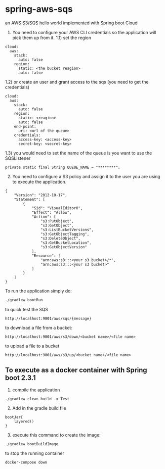 # spring-aws-sqs
an AWS S3/SQS hello world implemented with Spring boot Cloud

1) You need to configure your AWS CLI credentials so the application will pick them up from it.
1.1) set the region
```
cloud:
  aws:
    stack:
      auto: false
    region:
      static: <the bucket reagion>
      auto: false
```
1.2) or create an user and grant access to the sqs (you need to get the credentials) 
```
cloud:
  aws:
    stack:
      auto: false
    region:
      static: <reagion>
      auto: false
    end-point:
      uri: <url of the queue>
    credentials:
      access-key: <access-key>
      secret-key: <secret-key>
```
1.3) you would need to set the name of the queue is you want to use the SQSListener
```
private static final String QUEUE_NAME = "********";
```
2) You need to configure a S3 policy and assign it to the user you are using to execute the application.

```
{
    "Version": "2012-10-17",
    "Statement": [
        {
            "Sid": "VisualEditor0",
            "Effect": "Allow",
            "Action": [
                "s3:PutObject",
                "s3:GetObject",
                "s3:ListBucketVersions",
                "s3:GetObjectTagging",
                "s3:DeleteObject",
                "s3:GetBucketLocation",
                "s3:GetObjectVersion"
            ],
            "Resource": [
                "arn:aws:s3:::<your s3 bucket>/*",
                "arn:aws:s3:::<your s3 bucket>"
            ]
        }
    ]
}
```

To run the application simply do:

```bash
./gradlew bootRun
```

to quick test the SQS

```
http://localhost:9001/aws/sqs/{message}
```

to download a file from a bucket:

```
http://localhost:9001/aws/s3/down/<bucket name>/<file name>
```

to upload a file to a bucket

```
http://localhost:9001/aws/s3/up/<bucket name>/<file name>
```

## To execute as a docker container with Spring boot 2.3.1
1) compile the application
```
./gradlew clean build -x Test
```
2) Add in the gradle build file 
```
bootJar{
	layered()
}
```
3) execute this command to create the image:
```
./gradlew bootBuildImage
```

to stop the running container
```
docker-compose down
```